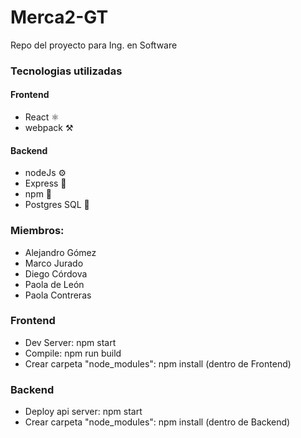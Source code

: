 # Merca2-GT

Repo del proyecto para Ing. en Software

### Tecnologias utilizadas
#### Frontend
- React ⚛
- webpack ⚒
#### Backend
- nodeJs ⚙ 
- Express 📡
- npm 💾
- Postgres SQL 🐘

### Miembros:
- Alejandro Gómez
- Marco Jurado
- Diego Córdova
- Paola de León
- Paola Contreras

### Frontend
- Dev Server: npm start
- Compile: npm run build
- Crear carpeta "node_modules": npm install (dentro de Frontend)

### Backend
- Deploy api server: npm start
- Crear carpeta "node_modules": npm install (dentro de Backend)
